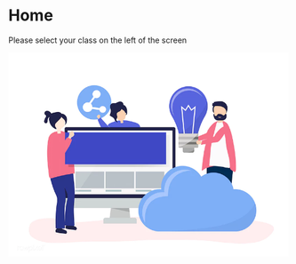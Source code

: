 # Home

Please select your class on the left of the screen

![](.gitbook/assets/image%20%289%29.png)





